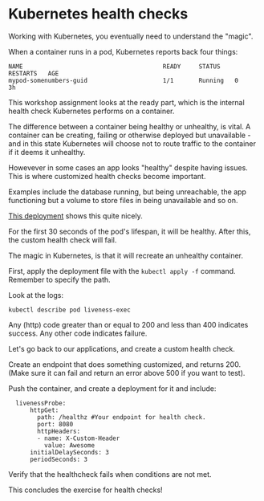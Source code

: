 # Kubernetes health checks
Working with Kubernetes, you eventually need to understand the "magic". 

When a container runs in a pod, Kubernetes reports back four things: 
```
NAME                                       READY     STATUS    RESTARTS   AGE
mypod-somenumbers-guid                     1/1       Running   0          3h
```

This workshop assignment looks at the ready part, which is the internal health check Kubernetes performs on a container. 

The difference between a container being healthy or unhealthy, is vital. A container can be creating, failing or otherwise deployed but unavailable - and in this state Kubernetes will choose not to route traffic to the container if it deems it unhealthy. 

Howevever in some cases an app looks "healthy" despite having issues. This is where customized health checks become important. 

Examples include the database running, but being unreachable, the app functioning but a volume to store files in being unavailable and so on. 

[This deployment](health-checks/deployment.yml) shows this quite nicely. 

For the first 30 seconds of the pod's lifespan, it will be healthy. After this, the custom health check will fail. 

The magic in Kubernetes, is that it will recreate an unhealthy container. 

First, apply the deployment file with the `kubectl apply -f` command. Remember to specify the path.

Look at the logs: 
```
kubectl describe pod liveness-exec
```  

Any (http) code greater than or equal to 200 and less than 400 indicates success. Any other code indicates failure.

Let's go back to our applications, and create a custom health check. 

Create an endpoint that does something customized, and returns 200. (Make sure it can fail and return an error above 500 if you want to test). 

Push the container, and create a deployment for it and include: 

```
  livenessProbe:
      httpGet:
        path: /healthz #Your endpoint for health check.
        port: 8080
        httpHeaders:
        - name: X-Custom-Header
          value: Awesome
      initialDelaySeconds: 3
      periodSeconds: 3
```

Verify that the healthcheck fails when conditions are not met. 

This concludes the exercise for health checks!
